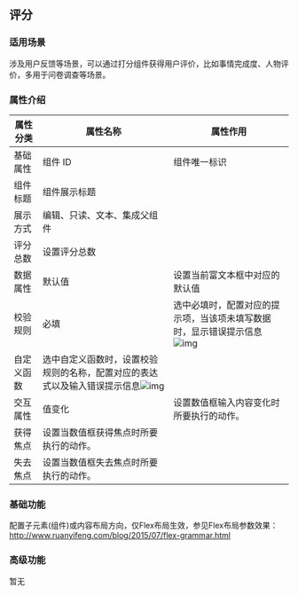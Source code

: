 ## **评分**

### **适用场景**

涉及用户反馈等场景，可以通过打分组件获得用户评价，比如事情完成度、人物评价，多用于问卷调查等场景。

### **属性介绍**

| 属性分类   | 属性名称                                                     | 属性作用                                                     |
| ---------- | ------------------------------------------------------------ | ------------------------------------------------------------ |
| 基础属性   | 组件 ID                                                      | 组件唯一标识                                                 |
| 组件标题   | 组件展示标题                                                 |                                                              |
| 展示方式   | 编辑、只读、文本、集成父组件                                 |                                                              |
| 评分总数   | 设置评分总数                                                 |                                                              |
| 数据属性   | 默认值                                                       | 设置当前富文本框中对应的默认值                               |
| 校验规则   | 必填                                                         | 选中必填时，配置对应的提示项，当该项未填写数据时，显示错误提示信息![img](https://main.qcloudimg.com/raw/9d0b452d1526c89106fbbda8df3c1070.png) |
| 自定义函数 | 选中自定义函数时，设置校验规则的名称，配置对应的表达式以及输入错误提示信息![img](https://main.qcloudimg.com/raw/2d3c218de5f55655609f3ec9a78e50ec.png) |                                                              |
| 交互属性   | 值变化                                                       | 设置数值框输入内容变化时所要执行的动作。                     |
| 获得焦点   | 设置当数值框获得焦点时所要执行的动作。                       |                                                              |
| 失去焦点   | 设置当数值框失去焦点时所要执行的动作。                       |                                                              |



### **基础功能**

配置子元素(组件)或内容布局方向，仅Flex布局生效，参见Flex布局参数效果：http://www.ruanyifeng.com/blog/2015/07/flex-grammar.html 

### **高级功能**

暂无
